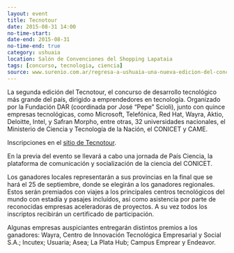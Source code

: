 ```yaml
---
layout: event 
title: Tecnotour
date: 2015-08-31 14:00
no-time-start:
date-end: 2015-08-31
no-time-end: true
category: ushuaia
location: Salón de Convenciones del Shopping Lapataia
tags: [concurso, tecnologia, ciencia]
source: www.surenio.com.ar/regresa-a-ushuaia-una-nueva-edicion-del-concurso-de-desarrollo-tecnologico-mas-grande-del-pais/
---
```


La segunda edición del Tecnotour, el concurso de desarrollo tecnológico más grande del país, dirigido a emprendedores en tecnología. Organizado por la Fundación DAR (coordinada por José “Pepe” Scioli), junto con quince empresas tecnológicas, como Microsoft, Telefónica, Red Hat, Wayra, Aktio, Deloitte, Intel, y Safran Morpho, entre otras, 32 universidades nacionales, el Ministerio de Ciencia y Tecnología de la Nación, el CONICET y CAME. 

Inscripciones en el [sitio de Tecnotour](www.tecnotour-AR.com).

En la previa del evento se llevará a cabo una jornada de País Ciencia, la plataforma de comunicación y socialización de la ciencia del CONICET. 

Los ganadores locales representarán a sus provincias en la final que se hará el 25 de septiembre, donde se elegirán a los ganadores regionales. Estos serán premiados con viajes a los principales centros tecnológicos del mundo con estadía y pasajes incluídos, así como asistencia por parte de reconocidas empresas aceleradoras de proyectos. A su vez todos los inscriptos recibirán un certificado de participación. 

Algunas empresas auspiciantes entregarán distintos premios a los ganadores: Wayra, Centro de Innovación Tecnológica Empresarial y Social S.A.; Incutex; Usuaria; Asea; La Plata Hub; Campus Emprear y Endeavor.

